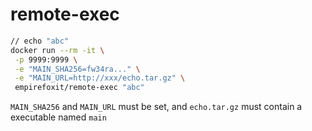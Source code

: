 # remote-exec

```bash
// echo "abc"
docker run --rm -it \
 -p 9999:9999 \
 -e "MAIN_SHA256=fw34ra..." \
 -e "MAIN_URL=http://xxx/echo.tar.gz" \
 empirefoxit/remote-exec "abc"
```

`MAIN_SHA256` and `MAIN_URL` must be set, and `echo.tar.gz` must contain a executable named `main`

